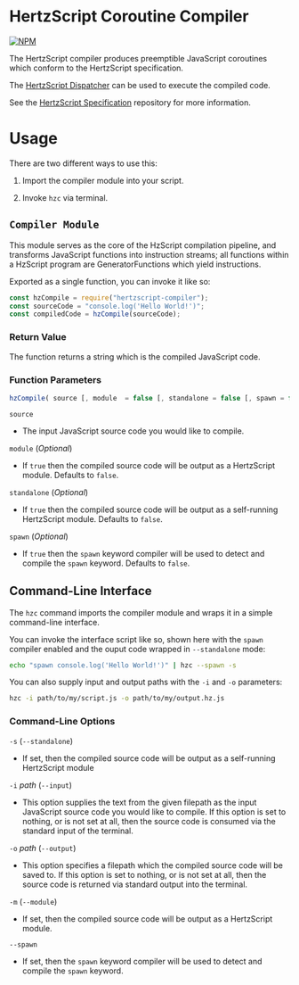 # HertzScript Coroutine Compiler

[![NPM](https://nodei.co/npm/hertzscript-compiler.png)](https://nodei.co/npm/hertzscript-compiler/)

The HertzScript compiler produces preemptible JavaScript coroutines which conform to the HertzScript specification.

The [HertzScript Dispatcher](https://github.com/Floofies/hertzscript-dispatcher) can be used to execute the compiled code.

See the [HertzScript Specification](https://github.com/Floofies/hertzscript-specification) repository for more information.

# Usage

There are two different ways to use this:

1. Import the compiler module into your script.

2. Invoke `hzc` via terminal.

## `Compiler Module`

This module serves as the core of the HzScript compilation pipeline, and transforms JavaScript functions into instruction streams; all functions within a HzScript program are GeneratorFunctions which yield instructions.

Exported as a single function, you can invoke it like so:

```JavaScript
const hzCompile = require("hertzscript-compiler");
const sourceCode = "console.log('Hello World!')";
const compiledCode = hzCompile(sourceCode);
```

### Return Value

The function returns a string which is the compiled JavaScript code.

### Function Parameters

```JavaScript
hzCompile( source [, module  = false [, standalone = false [, spawn = false ]]]);
```

`source`

- The input JavaScript source code you would like to compile.

`module` (*Optional*)

- If `true` then the compiled source code will be output as a HertzScript module. Defaults to `false`.

`standalone` (*Optional*)

- If `true` then the compiled source code will be output as a self-running HertzScript module. Defaults to `false`.

`spawn` (*Optional*)

- If `true` then the `spawn` keyword compiler will be used to detect and compile the `spawn` keyword. Defaults to `false`.

## Command-Line Interface

The `hzc` command imports the compiler module and wraps it in a simple command-line interface.

You can invoke the interface script like so, shown here with the `spawn` compiler enabled and the ouput code wrapped in `--standalone` mode:

```bash
echo "spawn console.log('Hello World!')" | hzc --spawn -s
```

You can also supply input and output paths with the `-i` and `-o` parameters:

```bash
hzc -i path/to/my/script.js -o path/to/my/output.hz.js
```

### Command-Line Options

`-s` (`--standalone`)

- If set, then the compiled source code will be output as a self-running HertzScript module

`-i` *path* (`--input`)

- This option supplies the text from the given filepath as the input JavaScript source code you would like to compile. If this option is set to nothing, or is not set at all, then the source code is consumed via the standard input of the terminal.

`-o` *path* (`--output`)

- This option specifies a filepath which the compiled source code will be saved to. If this option is set to nothing, or is not set at all, then the source code is returned via standard output into the terminal.

`-m` (`--module`)

- If set, then the compiled source code will be output as a HertzScript module.

`--spawn`

- If set, then the `spawn` keyword compiler will be used to detect and compile the `spawn` keyword.